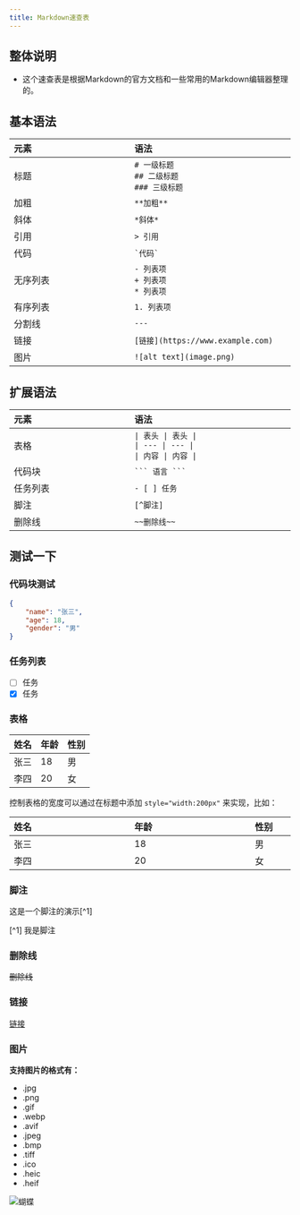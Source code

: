 ```yaml
---
title: Markdown速查表
---
```


## 整体说明

- 这个速查表是根据Markdown的官方文档和一些常用的Markdown编辑器整理的。

## 基本语法

| <div style="width:200px;text-align:left">元素</div>  | <div style="width:300px;text-align:left">语法</div> |
| --- | --- |
| 标题 | `# 一级标题`<br>`## 二级标题`<br>`### 三级标题` |
| 加粗 | `**加粗**` |
| 斜体 | `*斜体*` |
| 引用 | `> 引用` |
| 代码 | ``` `代码` ``` |
| 无序列表 | `- 列表项` <br> `+ 列表项` <br> `* 列表项` |
| 有序列表 | `1. 列表项` |
| 分割线 | `---` |
| 链接 | `[链接](https://www.example.com)` |
| 图片 | `![alt text](image.png)` |

## 扩展语法

| <div style="width:200px;text-align:left">元素</div>  | <div style="width:300px;text-align:left">语法</div>  |
| --- | --- |
| 表格 | `\| 表头 \| 表头 \|`<br>`\| --- \| --- \|`<br>`\| 内容 \| 内容 \|` |
| 代码块 | ` ``` 语言 ``` ` |
| 任务列表 | `- [ ] 任务` |
| 脚注 | `[^脚注]` |
| 删除线 | `~~删除线~~` |

## 测试一下

### 代码块测试
```json
{
    "name": "张三",
    "age": 18,
    "gender": "男"
}
```

### 任务列表
- [ ] 任务
- [x] 任务

### 表格
| 姓名 | 年龄 | 性别 |
| --- | --- | --- |
| 张三 | 18 | 男 |
| 李四 | 20 | 女 |

控制表格的宽度可以通过在标题中添加 `style="width:200px"` 来实现，比如：

| <div style="width:200px;text-align:left">姓名</div>  | <div style="width:200px;text-align:left">年龄</div> | <div style="width:200px;text-align:left">性别</div> |
| --- | --- | --- |
| 张三 | 18 | 男 |
| 李四 | 20 | 女 |

### 脚注

这是一个脚注的演示[^1]

[^1] 我是脚注

### 删除线

~~删除线~~

### 链接

[链接](https://www.example.com)

### 图片

**支持图片的格式有：**

- .jpg
- .png
- .gif
- .webp
- .avif
- .jpeg
- .bmp
- .tiff
- .ico
- .heic
- .heif

![蝴蝶](image.avif)





